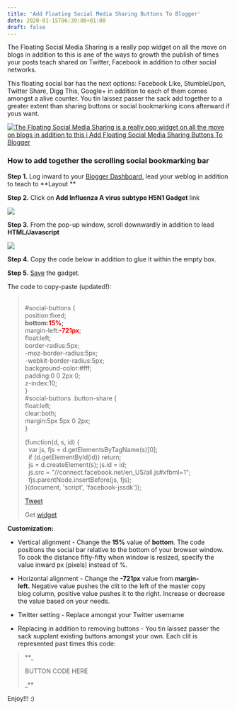 ```yaml
---
title: 'Add Floating Social Media Sharing Buttons To Blogger'
date: 2020-01-15T06:39:00+01:00
draft: false
---
```


The Floating Social Media Sharing is a really pop widget on all the move on blogs in addition to this is ane of the ways to growth the publish of times your posts teach shared on Twitter, Facebook in addition to other social networks.  
  
This floating social bar has the next options: Facebook Like, StumbleUpon, Twitter Share, Digg This, Google+ in addition to each of them comes amongst a alive counter. You tin laissez passer the sack add together to a greater extent than sharing buttons or social bookmarking icons afterward if yous want.  
  

[![The Floating Social Media Sharing is a really pop widget on all the move on blogs in addition to this i Add Floating Social Media Sharing Buttons To Blogger](http://3.bp.blogspot.com/-rIlx0X-LCbA/T8fyN49zeoI/AAAAAAAACPY/zlYt6K-lm5c/s320/01-06-2012+01-27-30.png "Add Floating Social Media Sharing Buttons To Blogger")](http://3.bp.blogspot.com/-rIlx0X-LCbA/T8fyN49zeoI/AAAAAAAACPY/zlYt6K-lm5c/s1600/01-06-2012+01-27-30.png)

  

### **How to add together the scrolling social bookmarking bar**

  
**Step 1.** Log inward to your [Blogger Dashboard](http://blogger.com/), lead your weblog in addition to teach to **Layout **  
  
**Step 2.** Click on **Add Influenza A virus subtype H5N1 Gadget** link  

  

[![](http://4.bp.blogspot.com/-mLvgiM6vofE/UTAOF5A25HI/AAAAAAAAC2E/weSw-aAkSeE/s1600/add-a-gadget-blogger-layout.png)](http://4.bp.blogspot.com/-mLvgiM6vofE/UTAOF5A25HI/AAAAAAAAC2E/weSw-aAkSeE/s1600/add-a-gadget-blogger-layout.png)

  
**Step 3.** From the pop-up window, scroll downwardly in addition to lead **HTML/Javascript**   

[![](http://4.bp.blogspot.com/-P2TH6ji2oHw/UTAOqQFPGAI/AAAAAAAAC2Q/M6VnFBd74cc/s1600/html-javascript-blogger-gadgets-widgets.png)](http://4.bp.blogspot.com/-P2TH6ji2oHw/UTAOqQFPGAI/AAAAAAAAC2Q/M6VnFBd74cc/s1600/html-javascript-blogger-gadgets-widgets.png)

  
**Step 4.** Copy the code below in addition to glue it within the empty box.  

  
**Step 5.** [Save](http://4.bp.blogspot.com/-vHuQ4iXW0YQ/UTD79mQXBeI/AAAAAAAAC2k/UDpF4RtWJms/s1600/save-html-javascript-blogger-widget.png) the gadget.

  
The code to copy-paste (updated!):  

> <br /> #social-buttons {<br /> position:fixed;<br /> <b>bottom:<span style="color: #cc0000;">15%</span>; </b><br /> margin-left:<b><span style="color: red;">-721px</span></b>;<br /> float:left;<br /> border-radius:5px;<br /> -moz-border-radius:5px;<br /> -webkit-border-radius:5px;<br /> background-color:#fff;<br /> padding:0 0 2px 0;<br /> z-index:10;<br /> }<br /> #social-buttons .button-share {<br /> float:left;<br /> clear:both;<br /> margin:5px 5px 0 2px;<br /> }<br />  
> 
>   
> 
>   
> 
>   
> (function(d, s, id) {<br />   var js, fjs = d.getElementsByTagName(s)\[0\];<br />   if (d.getElementById(id)) return;<br />   js = d.createElement(s); js.id = id;<br />   js.src = "//connect.facebook.net/en\_US/all.js#xfbml=1";<br />   fjs.parentNode.insertBefore(js, fjs);<br /> }(document, 'script', 'facebook-jssdk'));  
> 
>   
> 
>   
>   
> 
> [Tweet](http://twitter.com/share)  
>   
>   
> 
>   
>   
> 
>   
> 
>   
>   
>   
> 
>   
> 
>   
>   
>   
> 
>   
> 
> Get [widget](https://rdbrry.blogspot.com//)

**Customization:**

*   Vertical alignment - Change the **15%** value of **bottom**. The code positions the social bar relative to the bottom of your browser window. To cook the distance fifty-fifty when window is resized, specify the value inward px (pixels) instead of %.

*   Horizontal alignment - Change the **\-721px** value from **margin-left.** Negative value pushes the clit to the left of the master copy blog column, positive value pushes it to the right. Increase or decrease the value based on your needs.

*   Twitter setting - Replace amongst your Twitter username

*   Replacing in addition to removing buttons - You tin laissez passer the sack supplant existing buttons amongst your own. Each clit is represented past times this code:

> **_
> 
> BUTTON CODE HERE
> 
> _**

Enjoy!!! :)